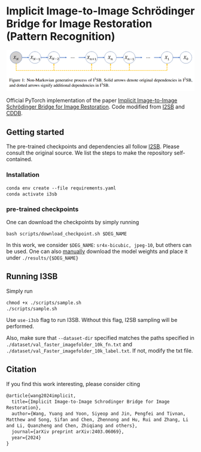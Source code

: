 # Implicit Image-to-Image Schrödinger Bridge for Image Restoration (Pattern Recognition)

![concept](./figs/main.png)

Official PyTorch implementation of the paper [Implicit Image-to-Image Schrödinger Bridge for Image Restoration](https://arxiv.org/abs/2403.06069). Code modified from [I2SB](https://github.com/NVlabs/I2SB) and [CDDB](https://github.com/hyungjin-chung/CDDB).

## Getting started

The pre-trained checkpoints and dependencies all follow [I2SB](https://github.com/NVlabs/I2SB). Please consult the original source. We list the steps to make the repository self-contained.

### Installation
```
conda env create --file requirements.yaml
conda activate i3sb
```

### pre-trained checkpoints
One can download the checkpoints by simply running
```
bash scripts/download_checkpoint.sh $DEG_NAME
```
In this work, we consider ```$DEG_NAME```: ```sr4x-bicubic, jpeg-10```, but others can be used. One can also [manually](https://drive.google.com/drive/folders/1sgHF2FjgsAiV7doBeeOiBD8NyQhKutsG) download the model weights and place it under ```./results/{$DEG_NAME}```

## Running I3SB

Simply run
```
chmod +x ./scripts/sample.sh
./scripts/sample.sh
```
Use ```use-i3sb``` flag to run I3SB. Without this flag, I2SB sampling will be performed.

Also, make sure that ```--dataset-dir``` specified matches the paths specified in ```./dataset/val_faster_imagefolder_10k_fn.txt``` and ```./dataset/val_Faster_imagefolder_10k_label.txt```. If not, modify the txt file.

## Citation

If you find this work interesting, please consider citing
```
@article{wang2024implicit,
  title={Implicit Image-to-Image Schrodinger Bridge for Image Restoration},
  author={Wang, Yuang and Yoon, Siyeop and Jin, Pengfei and Tivnan, Matthew and Song, Sifan and Chen, Zhennong and Hu, Rui and Zhang, Li and Li, Quanzheng and Chen, Zhiqiang and others},
  journal={arXiv preprint arXiv:2403.06069},
  year={2024}
}
```